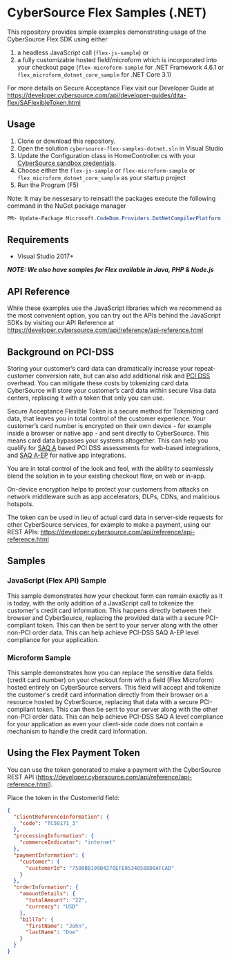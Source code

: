 # CyberSource Flex Samples (.NET)

This repository provides simple examples demonstrating usage of the CyberSource Flex SDK using either 
1. a headless JavaScript call (`flex-js-sample`) or 
2. a fully customizable hosted field/microform which is incorporated into your checkout page (`flex-microform-sample` for .NET Framework 4.6.1 or `flex_microform_dotnet_core_sample` for .NET Core 3.1) 

For more details on Secure Acceptance Flex visit our Developer Guide at https://developer.cybersource.com/api/developer-guides/dita-flex/SAFlexibleToken.html

## Usage

1. Clone or download this repository.
2. Open the solution `cybersource-flex-samples-dotnet.sln` in Visual Studio
3. Update the Configuration class in HomeController.cs with your [CyberSource sandbox credentials](https://ebc2test.cybersource.com). 
4. Choose either the `flex-js-sample` or `flex-microform-sample` or `flex_microform_dotnet_core_sample` as your startup project
4. Run the Program (F5)

Note:
It may be nessesary to reinsatll the packages
execute the following command in the NuGet package manager
```powershell
PM> Update-Package Microsoft.CodeDom.Providers.DotNetCompilerPlatform -r
```

## Requirements
* Visual Studio 2017+

**_NOTE: We also have samples for Flex available in Java, PHP & Node.js_**

## API Reference
While these examples use the JavaScript libraries which we recommend as the most convenient option, you can try out the APIs behind the JavaScript SDKs by visiting our API Reference at https://developer.cybersource.com/api/reference/api-reference.html

## Background on PCI-DSS

Storing your customer’s card data can dramatically increase your repeat-customer conversion rate, but can also add additional risk and [PCI DSS](https://www.pcisecuritystandards.org/pci_security/) overhead. You can mitigate these costs by tokenizing card data. CyberSource will store your customer’s card data within secure Visa data centers, replacing it with a token that only you can use. 

Secure Acceptance Flexible Token is a secure method for Tokenizing card data, that leaves you in total control of the customer experience. Your customer’s card number is encrypted on their own device - for example inside a browser or native app - and sent directly to CyberSource. This means card data bypasses your systems altogether. This can help you qualify for [SAQ A](https://www.pcisecuritystandards.org/documents/Understanding_SAQs_PCI_DSS_v3.pdf) based PCI DSS assessments for web-based integrations, and [SAQ A-EP](https://www.pcisecuritystandards.org/documents/Understanding_SAQs_PCI_DSS_v3.pdf) for native app integrations.

You are in total control of the look and feel, with the ability to seamlessly blend the solution in to your existing checkout flow, on web or in-app.

On-device encryption helps to protect your customers from attacks on network middleware such as app accelerators, DLPs, CDNs, and malicious hotspots.

The token can be used in lieu of actual card data in server-side requests for other CyberSource services, for example to make a payment, using our REST APIs: https://developer.cybersource.com/api/reference/api-reference.html

## Samples

### JavaScript (Flex API) Sample

This sample demonstrates how your checkout form can remain exactly as it is today, with the only addition of a JavaScript call to tokenize the customer's credit card information. This happens directly between their browser and CyberSource, replacing the provided data with a secure PCI-compliant token. This can then be sent to your server along with the other non-PCI order data.  This can help achieve PCI-DSS SAQ A-EP level compliance for your application.  

### Microform Sample

This sample demonstrates how you can replace the sensitive data fields (credit card number) on your checkout form with a field (Flex Microform) hosted entirely on CyberSource servers. This field will accept and tokenize the customer's credit card information directly from their browser on a resource hosted by CyberSource, replacing that data with a secure PCI-compliant token. This can then be sent to your server along with the other non-PCI order data.  This can help achieve PCI-DSS SAQ A level compliance for your application as even your client-side code does not contain a mechanism to handle the credit card information.

## Using the Flex Payment Token

You can use the token generated to make a payment with the CyberSource REST API (https://developer.cybersource.com/api/reference/api-reference.html).  

Place the token in the CustomerId field:

```json
{
  "clientReferenceInformation": {
    "code": "TC50171_3"
  },
  "processingInformation": {
    "commerceIndicator": "internet"
  },
  "paymentInformation": {
    "customer": {
      "customerId": "7500BB199B4270EFE05340588D0AFCAD"
    }
  },
  "orderInformation": {
    "amountDetails": {
      "totalAmount": "22",
      "currency": "USD"
    },
    "billTo": {
      "firstName": "John",
      "lastName": "Doe"
    }
  }
}

```

